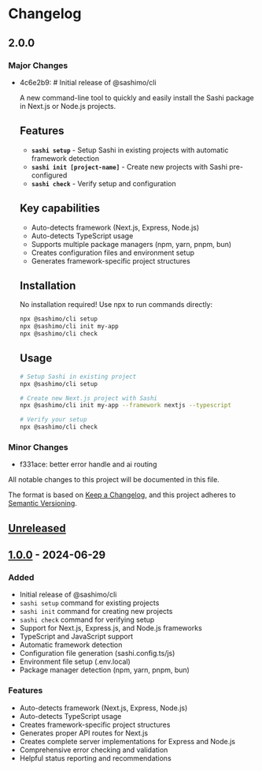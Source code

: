 # Changelog

## 2.0.0

### Major Changes

- 4c6e2b9: # Initial release of @sashimo/cli

    A new command-line tool to quickly and easily install the Sashi package in Next.js or Node.js projects.

    ## Features
    - **`sashi setup`** - Setup Sashi in existing projects with automatic framework detection
    - **`sashi init [project-name]`** - Create new projects with Sashi pre-configured
    - **`sashi check`** - Verify setup and configuration

    ## Key capabilities
    - Auto-detects framework (Next.js, Express, Node.js)
    - Auto-detects TypeScript usage
    - Supports multiple package managers (npm, yarn, pnpm, bun)
    - Creates configuration files and environment setup
    - Generates framework-specific project structures

    ## Installation

    No installation required! Use npx to run commands directly:

    ```bash
    npx @sashimo/cli setup
    npx @sashimo/cli init my-app
    npx @sashimo/cli check
    ```

    ## Usage

    ```bash
    # Setup Sashi in existing project
    npx @sashimo/cli setup

    # Create new Next.js project with Sashi
    npx @sashimo/cli init my-app --framework nextjs --typescript

    # Verify your setup
    npx @sashimo/cli check
    ```

### Minor Changes

- f331ace: better error handle and ai routing

All notable changes to this project will be documented in this file.

The format is based on [Keep a Changelog](https://keepachangelog.com/en/1.0.0/),
and this project adheres to [Semantic Versioning](https://semver.org/spec/v2.0.0.html).

## [Unreleased]

## [1.0.0] - 2024-06-29

### Added

- Initial release of @sashimo/cli
- `sashi setup` command for existing projects
- `sashi init` command for creating new projects
- `sashi check` command for verifying setup
- Support for Next.js, Express.js, and Node.js frameworks
- TypeScript and JavaScript support
- Automatic framework detection
- Configuration file generation (sashi.config.ts/js)
- Environment file setup (.env.local)
- Package manager detection (npm, yarn, pnpm, bun)

### Features

- Auto-detects framework (Next.js, Express, Node.js)
- Auto-detects TypeScript usage
- Creates framework-specific project structures
- Generates proper API routes for Next.js
- Creates complete server implementations for Express and Node.js
- Comprehensive error checking and validation
- Helpful status reporting and recommendations

[Unreleased]: https://github.com/your-org/usesashi/compare/v1.0.0...HEAD
[1.0.0]: https://github.com/your-org/usesashi/releases/tag/v1.0.0
